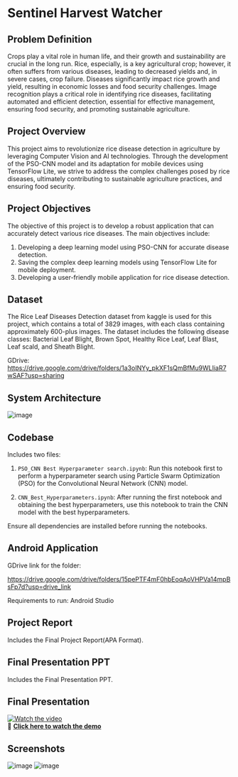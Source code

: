 # Sentinel Harvest Watcher

## Problem Definition

Crops play a vital role in human life, and their growth and sustainability are crucial in the long run. Rice, especially, is a key agricultural crop; however, it often suffers from various diseases, leading to decreased yields and, in severe cases, crop failure. Diseases significantly impact rice growth and yield, resulting in economic losses and food security challenges. Image recognition plays a critical role in identifying rice diseases, facilitating automated and efficient detection, essential for effective management, ensuring food security, and promoting sustainable agriculture.

## Project Overview

This project aims to revolutionize rice disease detection in agriculture by leveraging Computer Vision and AI technologies. Through the development of the PSO-CNN model and its adaptation for mobile devices using TensorFlow Lite, we strive to address the complex challenges posed by rice diseases, ultimately contributing to sustainable agriculture practices, and ensuring food security.

## Project Objectives

The objective of this project is to develop a robust application that can accurately detect various rice diseases. The main objectives include:

1. Developing a deep learning model using PSO-CNN for accurate disease detection.
2. Saving the complex deep learning models using TensorFlow Lite for mobile deployment.
3. Developing a user-friendly mobile application for rice disease detection.

## Dataset

The Rice Leaf Diseases Detection dataset from kaggle is used for this project, which contains a total of 3829 images, with each class containing approximately 600-plus images. The dataset includes the following disease classes: Bacterial Leaf Blight, Brown Spot, Healthy Rice Leaf, Leaf Blast, Leaf scald, and Sheath Blight.

GDrive: https://drive.google.com/drive/folders/1a3oINYy_pkXF1sQmBfMu9WLIiaR7wSAF?usp=sharing

## System Architecture

![image](https://github.com/Anshul-AM/Sentinel_Harvest_Watcher/assets/150291680/9b130748-82ac-4a91-b927-89df1ecb421a)

## Codebase
Includes two files:

1. `PSO_CNN Best Hyperparameter search.ipynb`: Run this notebook first to perform a hyperparameter search using Particle Swarm Optimization (PSO) for the Convolutional Neural Network (CNN) model.

2. `CNN_Best_Hyperparameters.ipynb`: After running the first notebook and obtaining the best hyperparameters, use this notebook to train the CNN model with the best hyperparameters.

Ensure all dependencies are installed before running the notebooks.
## Android Application
GDrive link for the folder:

https://drive.google.com/drive/folders/15pePTF4mF0hbEoqAoVHPVa14mpBsFp7d?usp=drive_link

Requirements to run: Android Studio

## Project Report
Includes the Final Project Report(APA Format).

## Final Presentation PPT
Includes the Final Presentation PPT.

## Final Presentation
[![Watch the video](https://img.youtube.com/vi/sQkNbpfYvX4/maxresdefault.jpg)](https://youtu.be/sQkNbpfYvX4)  
🔗 **[Click here to watch the demo](https://youtu.be/sQkNbpfYvX4)**  

## Screenshots
![image](https://github.com/Anshul-AM/Sentinel_Harvest_Watcher/assets/150291680/c6bc94b8-2af0-4b76-92d2-5de29c11be86)                                                                        ![image](https://github.com/Anshul-AM/Sentinel_Harvest_Watcher/assets/150291680/07c92b89-cd43-4021-b0eb-00261af390b2)


